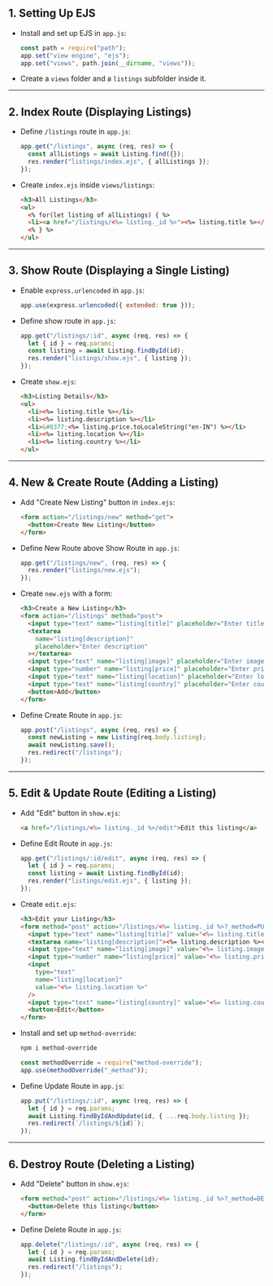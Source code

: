 ## 1. Setting Up EJS

- Install and set up EJS in `app.js`:
  ```js
  const path = require("path");
  app.set("view engine", "ejs");
  app.set("views", path.join(__dirname, "views"));
  ```
- Create a `views` folder and a `listings` subfolder inside it.

---

## 2. Index Route (Displaying Listings)

- Define `/listings` route in `app.js`:
  ```js
  app.get("/listings", async (req, res) => {
    const allListings = await Listing.find({});
    res.render("listings/index.ejs", { allListings });
  });
  ```
- Create `index.ejs` inside `views/listings`:
  ```html
  <h3>All Listings</h3>
  <ul>
    <% for(let listing of allListings) { %>
    <li><a href="/listings/<%= listing._id %>"><%= listing.title %></a></li>
    <% } %>
  </ul>
  ```

---

## 3. Show Route (Displaying a Single Listing)

- Enable `express.urlencoded` in `app.js`:
  ```js
  app.use(express.urlencoded({ extended: true }));
  ```
- Define show route in `app.js`:
  ```js
  app.get("/listings/:id", async (req, res) => {
    let { id } = req.params;
    const listing = await Listing.findById(id);
    res.render("listings/show.ejs", { listing });
  });
  ```
- Create `show.ejs`:
  ```html
  <h3>Listing Details</h3>
  <ul>
    <li><%= listing.title %></li>
    <li><%= listing.description %></li>
    <li>&#8377;<%= listing.price.toLocaleString("en-IN") %></li>
    <li><%= listing.location %></li>
    <li><%= listing.country %></li>
  </ul>
  ```

---

## 4. New & Create Route (Adding a Listing)

- Add "Create New Listing" button in `index.ejs`:
  ```html
  <form action="/listings/new" method="get">
    <button>Create New Listing</button>
  </form>
  ```
- Define New Route above Show Route in `app.js`:
  ```js
  app.get("/listings/new", (req, res) => {
    res.render("listings/new.ejs");
  });
  ```
- Create `new.ejs` with a form:
  ```html
  <h3>Create a New Listing</h3>
  <form action="/listings" method="post">
    <input type="text" name="listing[title]" placeholder="Enter title" />
    <textarea
      name="listing[description]"
      placeholder="Enter description"
    ></textarea>
    <input type="text" name="listing[image]" placeholder="Enter image URL" />
    <input type="number" name="listing[price]" placeholder="Enter price" />
    <input type="text" name="listing[location]" placeholder="Enter location" />
    <input type="text" name="listing[country]" placeholder="Enter country" />
    <button>Add</button>
  </form>
  ```
- Define Create Route in `app.js`:
  ```js
  app.post("/listings", async (req, res) => {
    const newListing = new Listing(req.body.listing);
    await newListing.save();
    res.redirect("/listings");
  });
  ```

---

## 5. Edit & Update Route (Editing a Listing)

- Add "Edit" button in `show.ejs`:
  ```html
  <a href="/listings/<%= listing._id %>/edit">Edit this listing</a>
  ```
- Define Edit Route in `app.js`:
  ```js
  app.get("/listings/:id/edit", async (req, res) => {
    let { id } = req.params;
    const listing = await Listing.findById(id);
    res.render("listings/edit.ejs", { listing });
  });
  ```
- Create `edit.ejs`:
  ```html
  <h3>Edit your Listing</h3>
  <form method="post" action="/listings/<%= listing._id %>?_method=PUT">
    <input type="text" name="listing[title]" value="<%= listing.title %>" />
    <textarea name="listing[description]"><%= listing.description %></textarea>
    <input type="text" name="listing[image]" value="<%= listing.image %>" />
    <input type="number" name="listing[price]" value="<%= listing.price %>" />
    <input
      type="text"
      name="listing[location]"
      value="<%= listing.location %>"
    />
    <input type="text" name="listing[country]" value="<%= listing.country %>" />
    <button>Edit</button>
  </form>
  ```
- Install and set up `method-override`:
  ```sh
  npm i method-override
  ```
  ```js
  const methodOverride = require("method-override");
  app.use(methodOverride("_method"));
  ```
- Define Update Route in `app.js`:
  ```js
  app.put("/listings/:id", async (req, res) => {
    let { id } = req.params;
    await Listing.findByIdAndUpdate(id, { ...req.body.listing });
    res.redirect(`/listings/${id}`);
  });
  ```

---

## 6. Destroy Route (Deleting a Listing)

- Add "Delete" button in `show.ejs`:
  ```html
  <form method="post" action="/listings/<%= listing._id %>?_method=DELETE">
    <button>Delete this listing</button>
  </form>
  ```
- Define Delete Route in `app.js`:
  ```js
  app.delete("/listings/:id", async (req, res) => {
    let { id } = req.params;
    await Listing.findByIdAndDelete(id);
    res.redirect("/listings");
  });
  ```

